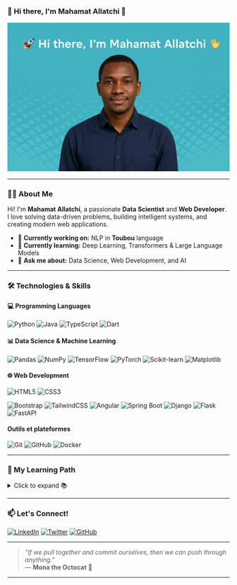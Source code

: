 ### 🚀 Hi there, I'm Mahamat Allatchi 👋  

<p align="center">
  <picture>
    <source media="(prefers-color-scheme: dark)" srcset="YOUR-DARKMODE-IMAGE">
    <source media="(prefers-color-scheme: light)" srcset="YOUR-LIGHTMODE-IMAGE">
    <img alt="Profile Banner" src="./images/profil1.webp">
  </picture>
</p>

---

### 👨‍💻 About Me  

Hi! I'm **Mahamat Allatchi**, a passionate **Data Scientist** and **Web Developer**.  
I love solving data-driven problems, building intelligent systems, and creating modern web applications.

- 🔭 **Currently working on:** NLP in **Toubou** language  
- 🌱 **Currently learning:** Deep Learning, Transformers & Large Language Models  
- 💬 **Ask me about:** Data Science, Web Development, and AI  

---

### 🛠️ Technologies & Skills  

#### 💻 Programming Languages  
![Python](https://img.shields.io/badge/Python-3776AB?style=for-the-badge&logo=python&logoColor=white)
![Java](https://img.shields.io/badge/Java-ED8B00?style=for-the-badge&logo=java&logoColor=white)
![TypeScript](https://img.shields.io/badge/TypeScript-3178C6?style=for-the-badge&logo=typescript&logoColor=white)
![Dart](https://img.shields.io/badge/Dart-0175C2?style=for-the-badge&logo=dart&logoColor=white)



#### 📊 Data Science & Machine Learning  
![Pandas](https://img.shields.io/badge/Pandas-150458?style=for-the-badge&logo=pandas&logoColor=white)
![NumPy](https://img.shields.io/badge/Numpy-013243?style=for-the-badge&logo=numpy&logoColor=white)
![TensorFlow](https://img.shields.io/badge/TensorFlow-FF6F00?style=for-the-badge&logo=tensorflow&logoColor=white)
![PyTorch](https://img.shields.io/badge/PyTorch-EE4C2C?style=for-the-badge&logo=pytorch&logoColor=white)
![Scikit-learn](https://img.shields.io/badge/Scikit--learn-F7931E?style=for-the-badge&logo=scikit-learn&logoColor=white)
![Matplotlib](https://img.shields.io/badge/Matplotlib-11557C?style=for-the-badge&logo=matplotlib&logoColor=white)


#### 🌐 Web Development  
![HTML5](https://img.shields.io/badge/HTML5-E34F26?style=for-the-badge&logo=html5&logoColor=white)
![CSS3](https://img.shields.io/badge/CSS3-1572B6?style=for-the-badge&logo=css3&logoColor=white)
<!--  ![React](https://img.shields.io/badge/React-61DAFB?style=for-the-badge&logo=react&logoColor=black) -->
![Bootstrap](https://img.shields.io/badge/Bootstrap-7952B3?style=for-the-badge&logo=bootstrap&logoColor=white)
![TailwindCSS](https://img.shields.io/badge/TailwindCSS-38B2AC?style=for-the-badge&logo=tailwind-csslogoColor=white)
![Angular](https://img.shields.io/badge/Angular-DD0031?style=for-the-badge&logo=angular&logoColor=white)
![Spring Boot](https://img.shields.io/badge/Spring%20Boot-6DB33F?style=for-the-badge&logo=spring-boot&logoColor=white)
![Django](https://img.shields.io/badge/Django-092E20?style=for-the-badge&logo=django&logoColor=white)
![Flask](https://img.shields.io/badge/Flask-000000?style=for-the-badge&logo=flask&logoColor=white)
![FastAPI](https://img.shields.io/badge/FastAPI-009688?style=for-the-badge&logo=fastapi&logoColor=white)


#### Outils et plateformes
![Git](https://img.shields.io/badge/Git-F05032?style=for-the-badge&logo=git&logoColor=white)
![GitHub](https://img.shields.io/badge/GitHub-181717?style=for-the-badge&logo=github&logoColor=white)
![Docker](https://img.shields.io/badge/Docker-2496ED?style=for-the-badge&logo=docker&logoColor=white)

---

### 📌 My Learning Path  

<details>
 <summary>Click to expand 📚</summary>
 
  | Rank | Technology    |
  |-----:|---------------|
  |  1️⃣  |   Python      |
  |  2️⃣  |   Java        |
  |  3️⃣  |   Data Science |

</details>

---

### 📫 Let's Connect!  

[![LinkedIn](https://img.shields.io/badge/LinkedIn-0A66C2?style=for-the-badge&logo=linkedin&logoColor=white)](YOUR-LINKEDIN-URL)
[![Twitter](https://img.shields.io/badge/Twitter-1DA1F2?style=for-the-badge&logo=twitter&logoColor=white)](YOUR-TWITTER-URL)
[![GitHub](https://img.shields.io/badge/GitHub-181717?style=for-the-badge&logo=github&logoColor=white)](https://github.com/Allatchimi)

---

> _"If we pull together and commit ourselves, then we can push through anything."_  
> — **Mona the Octocat** 🐙

---